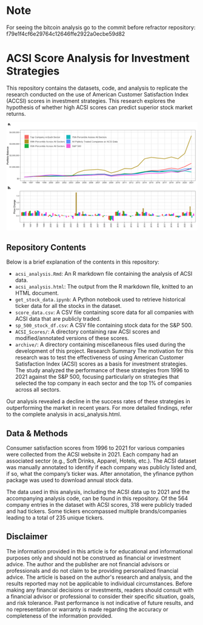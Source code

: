 # Note
For seeing the bitcoin analysis go to the commit before refractor repository: f79e1f4cf6e29764c12646ffe2922a0ecbe59d82

# ACSI Score Analysis for Investment Strategies

This repository contains the datasets, code, and analysis to replicate the research conducted on the use of American Customer Satisfaction Index (ACCSI) scores in investment strategies. This research explores the hypothesis of whether high ACSI scores can predict superior stock market returns.

![Screenshot of the application](screenshot_figure.png)

## Repository Contents
Below is a brief explanation of the contents in this repository:

- ```acsi_analysis.Rmd```: An R markdown file containing the analysis of ACSI data.
- ```acsi_analysis.html```: The output from the R markdown file, knitted to an HTML document.
- ```get_stock_data.ipynb```: A Python notebook used to retrieve historical ticker data for all the stocks in the dataset.
- ```score_data.csv```: A CSV file containing score data for all companies with ACSI data that are publicly traded.
- ```sp_500_stock_df.csv```: A CSV file containing stock data for the S&P 500.
- ```ACSI_Scores/```: A directory containing raw ACSI scores and modified/annotated versions of these scores.
- ```archive/```: A directory containing miscellaneous files used during the development of this project.
Research Summary
The motivation for this research was to test the effectiveness of using American Customer Satisfaction Index (ACSI) scores as a basis for investment strategies. The study analyzed the performance of these strategies from 1996 to 2021 against the S&P 500, focusing particularly on strategies that selected the top company in each sector and the top 1% of companies across all sectors.

Our analysis revealed a decline in the success rates of these strategies in outperforming the market in recent years. For more detailed findings, refer to the complete analysis in acsi_analysis.html.

## Data & Methods
Consumer satisfaction scores from 1996 to 2021 for various companies were collected from the ACSI website in 2021. Each company had an associated sector (e.g., Soft Drinks, Apparel, Hotels, etc.). The ACSI dataset was manually annotated to identify if each company was publicly listed and, if so, what the company’s ticker was. After annotation, the yfinance python package was used to download annual stock data.

The data used in this analysis, including the ACSI data up to 2021 and the accompanying analysis code, can be found in this repository. Of the 564 company entries in the dataset with ACSI scores, 318 were publicly traded and had tickers. Some tickers encompassed multiple brands/companies leading to a total of 235 unique tickers.

## Disclaimer
The information provided in this article is for educational and informational purposes only and should not be construed as financial or investment advice. The author and the publisher are not financial advisors or professionals and do not claim to be providing personalized financial advice. The article is based on the author's research and analysis, and the results reported may not be applicable to individual circumstances. Before making any financial decisions or investments, readers should consult with a financial advisor or professional to consider their specific situation, goals, and risk tolerance. Past performance is not indicative of future results, and no representation or warranty is made regarding the accuracy or completeness of the information provided.
